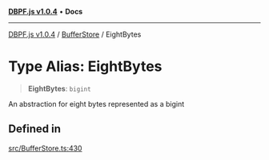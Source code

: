 [**DBPF.js v1.0.4**](../../README.md) • **Docs**

***

[DBPF.js v1.0.4](../../README.md) / [BufferStore](../README.md) / EightBytes

# Type Alias: EightBytes

> **EightBytes**: `bigint`

An abstraction for eight bytes represented as a bigint

## Defined in

[src/BufferStore.ts:430](https://github.com/anonhostpi/DBPF.js/blob/bec1c7f946ae1882f8cb333f8c038d29cc8e75d8/src/BufferStore.ts#L430)
